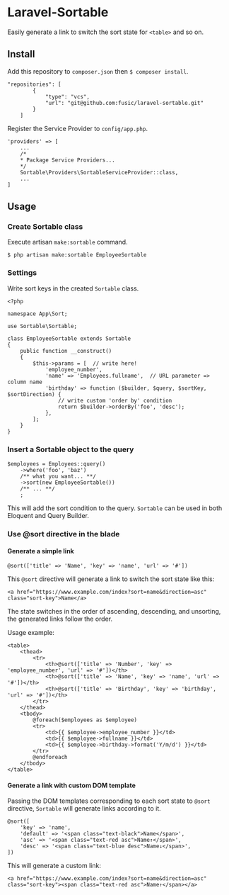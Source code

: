 # Laravel-Sortable
Easily generate a link to switch the sort state for `<table>` and so on.

## Install
Add this repository to `composer.json` then `$ composer install`.
```
"repositories": [
        {
            "type": "vcs",
            "url": "git@github.com:fusic/laravel-sortable.git"
        }
    ]
```

Register the Service Provider to `config/app.php`.
```
'providers' => [
    ...
    /*
    * Package Service Providers...
    */
    Sortable\Providers\SortableServiceProvider::class,
    ...
]
```

## Usage
### Create Sortable class
Execute artisan `make:sortable` command.

```
$ php artisan make:sortable EmployeeSortable
```

### Settings
Write sort keys in the created `Sortable` class.

```
<?php

namespace App\Sort;

use Sortable\Sortable;

class EmployeeSortable extends Sortable
{
    public function __construct()
    {
        $this->params = [  // write here!
            'employee_number',
            'name' => 'Employees.fullname',  // URL parameter => column name
            'birthday' => function ($builder, $query, $sortKey, $sortDirection) {
                // write custom 'order by' condition
                return $builder->orderBy('foo', 'desc');
            },
        ];
    }
}
```

### Insert a Sortable object to the query

```
$employees = Employees::query()
    ->where('foo', 'baz')
    /** what you want... **/
    ->sort(new EmployeeSortable())
    /** ... **/
    ;
```

This will add the sort condition to the query. `Sortable` can be used in both Eloquent and Query Builder.

### Use @sort directive in the blade
#### Generate a simple link
```
@sort(['title' => 'Name', 'key' => 'name', 'url' => '#'])
```

This `@sort` directive will generate a link to switch the sort state like this:

```
<a href="https://www.example.com/index?sort=name&direction=asc" class="sort-key">Name</a>
```

The state switches in the order of ascending, descending, and unsorting, the generated links follow the order.

Usage example:

```
<table>
    <thead>
        <tr>
            <th>@sort(['title' => 'Number', 'key' => 'employee_number', 'url' => '#'])</th>
            <th>@sort(['title' => 'Name', 'key' => 'name', 'url' => '#'])</th>
            <th>@sort(['title' => 'Birthday', 'key' => 'birthday', 'url' => '#'])</th>
        </tr>
    </thead>
    <tbody>
        @foreach($employees as $employee)
        <tr>
            <td>{{ $employee->employee_number }}</td>
            <td>{{ $employee->fullname }}</td>
            <td>{{ $employee->birthday->format('Y/m/d') }}</td>
        </tr>
        @endforeach
    </tbody>
</table>
```

#### Generate a link with custom DOM template
Passing the DOM templates corresponding to each sort state to `@sort` directive, `Sortable` will generate links according to it.

```
@sort([
    'key' => 'name',
    'default' => '<span class="text-black">Name</span>',
    'asc' => '<span class="text-red asc">Name↑</span>',
    'desc' => '<span class="text-blue desc">Name↓</span>',
])
```

This will generate a custom link:

```
<a href="https://www.example.com/index?sort=name&direction=asc" class="sort-key"><span class="text-red asc">Name↑</span></a>
```
